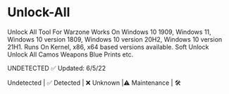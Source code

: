 # Unlock-All
Unlock All Tool For Warzone
Works On Windows 10 1909, Windows 11, Windows 10 version 1809, Windows 10 version 20H2, Windows 10 version 21H1.
Runs On Kernel, x86, x64 based versions available.
Soft Unlock
Unlock All
Camos 
Weapons
Blue Prints etc.

UNDETECTED ✅
Updated: 6/5/22

Undetected | ✅
Detected | ❌
Unknown  |⚠️
Maintenance | 🛠️
